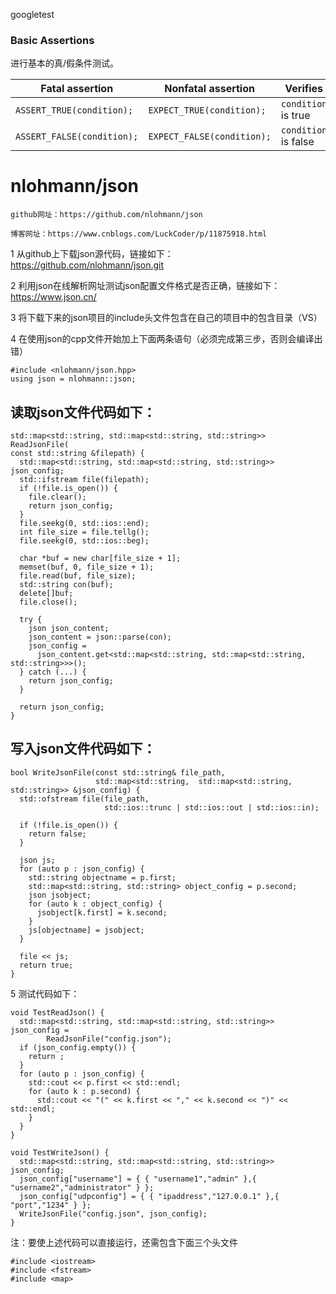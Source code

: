 

googletest



### Basic Assertions

进行基本的真/假条件测试。

| Fatal assertion            | Nonfatal assertion         | Verifies             |
| -------------------------- | -------------------------- | -------------------- |
| `ASSERT_TRUE(condition);`  | `EXPECT_TRUE(condition);`  | `condition` is true  |
| `ASSERT_FALSE(condition);` | `EXPECT_FALSE(condition);` | `condition` is false |



# nlohmann/json

```
github网址：https://github.com/nlohmann/json
```

```
博客网址：https://www.cnblogs.com/LuckCoder/p/11875918.html
```

1 从github上下载json源代码，链接如下：https://github.com/nlohmann/json.git

2 利用json在线解析网址测试json配置文件格式是否正确，链接如下：https://www.json.cn/

3 将下载下来的json项目的include头文件包含在自己的项目中的包含目录（VS）

4 在使用json的cpp文件开始加上下面两条语句（必须完成第三步，否则会编译出错）

```
#include <nlohmann/json.hpp>
using json = nlohmann::json;
```

##  读取json文件代码如下：

```
std::map<std::string, std::map<std::string, std::string>> ReadJsonFile(
const std::string &filepath) {
  std::map<std::string, std::map<std::string, std::string>> json_config;
  std::ifstream file(filepath);
  if (!file.is_open()) {
    file.clear();
    return json_config;
  }
  file.seekg(0, std::ios::end);
  int file_size = file.tellg();
  file.seekg(0, std::ios::beg);

  char *buf = new char[file_size + 1];
  memset(buf, 0, file_size + 1);
  file.read(buf, file_size);
  std::string con(buf);
  delete[]buf;
  file.close();

  try {
    json json_content;
    json_content = json::parse(con);
    json_config =
      json_content.get<std::map<std::string, std::map<std::string, std::string>>>();
  } catch (...) {
    return json_config;
  }

  return json_config;
}
```

 

## 写入json文件代码如下：

```
bool WriteJsonFile(const std::string& file_path,
                   std::map<std::string,  std::map<std::string, std::string>> &json_config) {
  std::ofstream file(file_path,
                     std::ios::trunc | std::ios::out | std::ios::in);

  if (!file.is_open()) {
    return false;
  }

  json js;
  for (auto p : json_config) {
    std::string objectname = p.first;
    std::map<std::string, std::string> object_config = p.second;
    json jsobject;
    for (auto k : object_config) {
      jsobject[k.first] = k.second;
    }
    js[objectname] = jsobject;
  }

  file << js;
  return true;
}
```

5 测试代码如下：

```
void TestReadJson() {
  std::map<std::string, std::map<std::string, std::string>> json_config =
        ReadJsonFile("config.json");
  if (json_config.empty()) {
    return ;
  }
  for (auto p : json_config) {
    std::cout << p.first << std::endl;
    for (auto k : p.second) {
      std::cout << "(" << k.first << "," << k.second << ")" << std::endl;
    }
  }
}

void TestWriteJson() {
  std::map<std::string, std::map<std::string, std::string>> json_config;
  json_config["username"] = { { "username1","admin" },{ "username2","administrator" } };
  json_config["udpconfig"] = { { "ipaddress","127.0.0.1" },{ "port","1234" } };
  WriteJsonFile("config.json", json_config);
}
```

 

注：要使上述代码可以直接运行，还需包含下面三个头文件

```
#include <iostream>
#include <fstream>
#include <map>
```

 